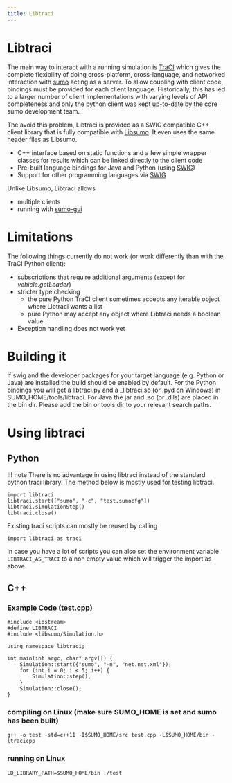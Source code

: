 ```yaml
---
title: Libtraci
---
```


# Libtraci

The main way to interact with a running simulation is
[TraCI](TraCI.md) which gives the complete flexibility of doing
cross-platform, cross-language, and networked interaction with
[sumo](sumo.md) acting as a server.
To allow coupling with client code, bindings must be provided for each client
language. Historically, this has led to a larger number of client
implementations with varying levels of API completeness and only the python
client was kept up-to-date by the core sumo development team.

The avoid this problem, Libtraci is provided as a SWIG compatible C++ client
library that is fully compatible with [Libsumo](Libsumo.md). It even uses the
same header files as Libsumo.

- C++ interface based on static functions and a few simple wrapper
  classes for results which can be linked directly to the client code
- Pre-built language bindings for Java and Python (using
  [SWIG](http://www.swig.org/))
- Support for other programming languages via
  [SWIG](http://www.swig.org/)

Unlike Libsumo, Libtraci allows

- multiple clients
- running with [sumo-gui](sumo-gui.md)

# Limitations

The following things currently do not work (or work differently than with the TraCI Python client):

- subscriptions that require additional arguments (except for *vehicle.getLeader*)
- stricter type checking
  - the pure Python TraCI client sometimes accepts any iterable object where Libtraci wants a list
  - pure Python may accept any object where Libtraci needs a boolean value
- Exception handling does not work yet

# Building it

If swig and the developer packages for your target language (e.g. Python or Java)
are installed the build should be enabled by default.
For the Python bindings you will get a libtraci.py and a
_libtraci.so (or .pyd on Windows) in SUMO_HOME/tools/libtraci.
For Java the jar and .so (or .dlls) are placed in the bin dir.
Please add the bin or tools dir to your relevant search paths.

# Using libtraci

## Python

!!! note
    There is no advantage in using libtraci instead of the standard python traci
    library. The method below is mostly used for testing libtraci.

```
import libtraci
libtraci.start(["sumo", "-c", "test.sumocfg"])
libtraci.simulationStep()
libtraci.close()
```

Existing traci scripts can mostly be reused by calling

```
import libtraci as traci
```

In case you have a lot of scripts you can also set the environment
variable `LIBTRACI_AS_TRACI` to a non empty value which will trigger the
import as above.

## C++

### Example Code (test.cpp)

```
#include <iostream>
#define LIBTRACI
#include <libsumo/Simulation.h>

using namespace libtraci;

int main(int argc, char* argv[]) {
    Simulation::start({"sumo", "-n", "net.net.xml"});
    for (int i = 0; i < 5; i++) {
        Simulation::step();
    }
    Simulation::close();
}
```

### compiling on Linux (make sure SUMO_HOME is set and sumo has been built)

```
g++ -o test -std=c++11 -I$SUMO_HOME/src test.cpp -L$SUMO_HOME/bin -ltracicpp
```

### running on Linux
```
LD_LIBRARY_PATH=$SUMO_HOME/bin ./test
```
